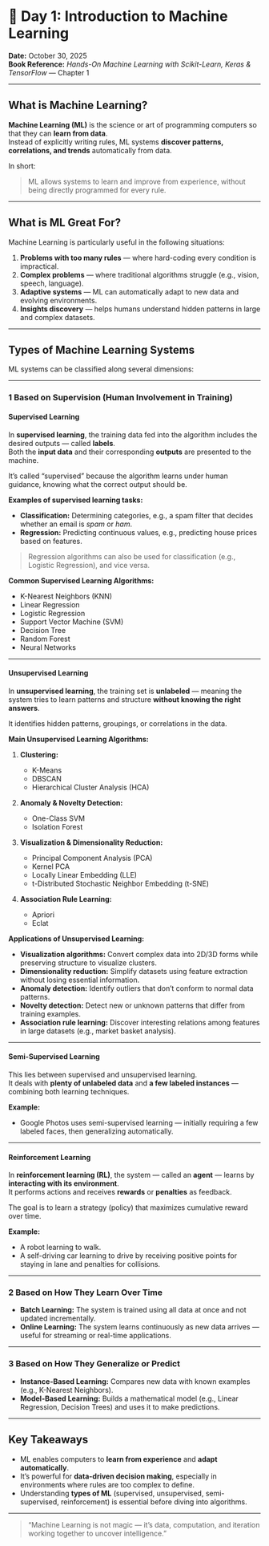 # 🧠 Day 1: Introduction to Machine Learning  
**Date:** October 30, 2025  
**Book Reference:** *Hands-On Machine Learning with Scikit-Learn, Keras & TensorFlow* — Chapter 1  

---

## What is Machine Learning?

**Machine Learning (ML)** is the science or art of programming computers so that they can **learn from data**.  
Instead of explicitly writing rules, ML systems **discover patterns, correlations, and trends** automatically from data.  

In short:
> ML allows systems to learn and improve from experience, without being directly programmed for every rule.

---

## What is ML Great For?

Machine Learning is particularly useful in the following situations:

1. **Problems with too many rules** — where hard-coding every condition is impractical.  
2. **Complex problems** — where traditional algorithms struggle (e.g., vision, speech, language).  
3. **Adaptive systems** — ML can automatically adapt to new data and evolving environments.  
4. **Insights discovery** — helps humans understand hidden patterns in large and complex datasets.  

---

## Types of Machine Learning Systems

ML systems can be classified along several dimensions:

---

### 1 Based on Supervision (Human Involvement in Training)

#### **Supervised Learning**
In **supervised learning**, the training data fed into the algorithm includes the desired outputs — called **labels**.  
Both the **input data** and their corresponding **outputs** are presented to the machine.  

It’s called “supervised” because the algorithm learns under human guidance, knowing what the correct output should be.

**Examples of supervised learning tasks:**
- **Classification:** Determining categories, e.g., a spam filter that decides whether an email is *spam* or *ham*.  
- **Regression:** Predicting continuous values, e.g., predicting house prices based on features.  

> Regression algorithms can also be used for classification (e.g., Logistic Regression), and vice versa.

**Common Supervised Learning Algorithms:**
- K-Nearest Neighbors (KNN)  
- Linear Regression  
- Logistic Regression  
- Support Vector Machine (SVM)  
- Decision Tree  
- Random Forest  
- Neural Networks  

---

#### **Unsupervised Learning**
In **unsupervised learning**, the training set is **unlabeled** — meaning the system tries to learn patterns and structure **without knowing the right answers**.  

It identifies hidden patterns, groupings, or correlations in the data.

**Main Unsupervised Learning Algorithms:**

1. **Clustering:**  
   - K-Means  
   - DBSCAN  
   - Hierarchical Cluster Analysis (HCA)  

2. **Anomaly & Novelty Detection:**  
   - One-Class SVM  
   - Isolation Forest  

3. **Visualization & Dimensionality Reduction:**  
   - Principal Component Analysis (PCA)  
   - Kernel PCA  
   - Locally Linear Embedding (LLE)  
   - t-Distributed Stochastic Neighbor Embedding (t-SNE)  

4. **Association Rule Learning:**  
   - Apriori  
   - Eclat  

**Applications of Unsupervised Learning:**
- **Visualization algorithms:** Convert complex data into 2D/3D forms while preserving structure to visualize clusters.  
- **Dimensionality reduction:** Simplify datasets using feature extraction without losing essential information.  
- **Anomaly detection:** Identify outliers that don’t conform to normal data patterns.  
- **Novelty detection:** Detect new or unknown patterns that differ from training examples.  
- **Association rule learning:** Discover interesting relations among features in large datasets (e.g., market basket analysis).  

---

#### **Semi-Supervised Learning**
This lies between supervised and unsupervised learning.  
It deals with **plenty of unlabeled data** and **a few labeled instances** — combining both learning techniques.

**Example:**  
- Google Photos uses semi-supervised learning — initially requiring a few labeled faces, then generalizing automatically.

---

#### **Reinforcement Learning**
In **reinforcement learning (RL)**, the system — called an **agent** — learns by **interacting with its environment**.  
It performs actions and receives **rewards** or **penalties** as feedback.

The goal is to learn a strategy (policy) that maximizes cumulative reward over time.

**Example:**
- A robot learning to walk.  
- A self-driving car learning to drive by receiving positive points for staying in lane and penalties for collisions.

---

### 2 Based on How They Learn Over Time
- **Batch Learning:** The system is trained using all data at once and not updated incrementally.  
- **Online Learning:** The system learns continuously as new data arrives — useful for streaming or real-time applications.  

---

### 3 Based on How They Generalize or Predict
- **Instance-Based Learning:** Compares new data with known examples (e.g., K-Nearest Neighbors).  
- **Model-Based Learning:** Builds a mathematical model (e.g., Linear Regression, Decision Trees) and uses it to make predictions.  

---

## Key Takeaways
- ML enables computers to **learn from experience** and **adapt automatically**.  
- It’s powerful for **data-driven decision making**, especially in environments where rules are too complex to define.  
- Understanding **types of ML** (supervised, unsupervised, semi-supervised, reinforcement) is essential before diving into algorithms.  

---

> “Machine Learning is not magic — it’s data, computation, and iteration working together to uncover intelligence.”
